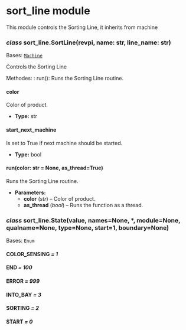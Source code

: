 # sort_line module

This module controls the Sorting Line, it inherits from machine

### *class* sort_line.SortLine(revpi, name: str, line_name: str)

Bases: [`Machine`](machine.md#machine.Machine)

Controls the Sorting Line

Methodes:
: run(): Runs the Sorting Line routine.

#### color

Color of product.

* **Type:**
  str

#### start_next_machine

Is set to True if next machine should be started.

* **Type:**
  bool

#### run(color: str = None, as_thread=True)

Runs the Sorting Line routine.

* **Parameters:**
  * **color** (*str*) – Color of product.
  * **as_thread** (*bool*) – Runs the function as a thread.

### *class* sort_line.State(value, names=None, \*, module=None, qualname=None, type=None, start=1, boundary=None)

Bases: `Enum`

#### COLOR_SENSING *= 1*

#### END *= 100*

#### ERROR *= 999*

#### INTO_BAY *= 3*

#### SORTING *= 2*

#### START *= 0*
